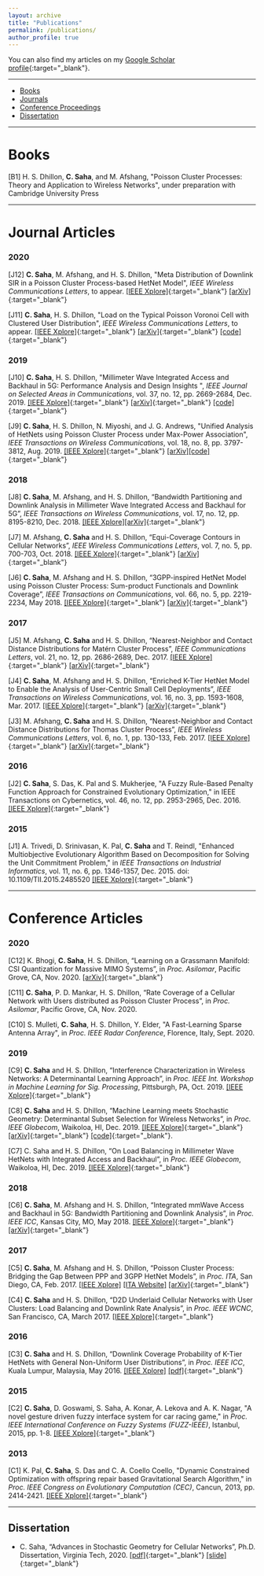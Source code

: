 ```yaml
---
layout: archive
title: "Publications"
permalink: /publications/
author_profile: true
---
```



  You can also find my articles on my [Google Scholar profile](https://scholar.google.com/citations?hl=en&user=WDy6l08AAAAJ&view_op=list_works&sortby=pubdate){:target="_blank"}.

---
<div class="navbar">
    <div class="navbar-inner">
        <ul class="nav">
            <li><a href="#book">Books</a></li>
            <li><a href="#journal">Journals</a></li>
            <li><a href="#conf">Conference Proceedings</a></li>
            <li><a href="#dis">Dissertation</a></li>
       </ul>
    </div>
</div>

---
# <a name = "book"></a> Books

[B1] H. S. Dhillon, **C. Saha**, and M. Afshang, "Poisson Cluster Processes: Theory and Application to Wireless Networks", under preparation with Cambridge University Press

---

# <a name="journal"></a>Journal Articles


### 2020

[J12] **C. Saha**, M. Afshang, and H. S. Dhillon, "Meta Distribution of Downlink SIR in a Poisson Cluster Process-based HetNet Model", *IEEE Wireless Communications Letters*, to appear. [[IEEE Xplore]](https://ieeexplore.ieee.org/document/9165207){:target="_blank"} [[arXiv]](https://arxiv.org/pdf/2007.05997.pdf){:target="_blank"}

[J11] **C. Saha**, H. S. Dhillon, "Load on the Typical Poisson Voronoi Cell with
Clustered User Distribution", *IEEE Wireless Communications Letters*, to appear. [[IEEE Xplore]](https://ieeexplore.ieee.org/document/9079449){:target="_blank"}  [[arXiv]](https://arxiv.org/abs/2004.10053){:target="_blank"} [[code]](https://github.com/stochastic-geometry/LoadDistributionPCP){:target="_blank"} 

### 2019

[J10] **C. Saha**, H. S. Dhillon, "Millimeter Wave Integrated Access and Backhaul in 5G: Performance Analysis and Design Insights
", *IEEE Journal on Selected Areas in Communications*,  vol. 37, no. 12, pp. 2669-2684, Dec. 2019. [[IEEE Xplore]](https://doi.org/10.1109/JSAC.2019.2947997){:target="_blank"} [[arXiv]](https://arxiv.org/abs/1902.06300){:target="_blank"} [[code]](https://github.com/stochastic-geometry/Load-balancing-5G-mmwave){:target="_blank"}


[J9] **C. Saha**, H. S. Dhillon, N. Miyoshi, and J. G. Andrews, 
"Unified Analysis of HetNets using Poisson Cluster Process under Max-Power Association", *IEEE Transactions on Wireless Communications*,   vol. 18, no. 8, pp. 3797-3812, Aug. 2019.  [[IEEE Xplore]](https://doi.org/10.1109/TWC.2019.2917904){:target="_blank"} 
[[arXiv]](https://arxiv.org/abs/1812.01830)[[code]](https://github.com/stochastic-geometry/PCP-HetNet-Max-Power-Association){:target="_blank"}




### 2018

[J8] **C. Saha**, M. Afshang, and H. S. Dhillon, “Bandwidth Partitioning and Downlink Analysis in Millimeter Wave Integrated Access and Backhaul for 5G”, *IEEE Transactions on Wireless Communications*, vol. 17, no. 12, pp. 8195-8210, Dec. 2018. [[IEEE Xplore]](https://doi.org/10.1109/TWC.2018.2874655)[[arXiv]](https://arxiv.org/abs/1802.08776){:target="_blank"}

[J7] M. Afshang, **C. Saha** and H. S. Dhillon, “Equi-Coverage Contours in Cellular Networks”, *IEEE Wireless Communications Letters*, vol. 7, no. 5, pp. 700-703, Oct. 2018. [[IEEE Xplore]](https://doi.org/10.1109/LWC.2018.2812174){:target="_blank"} [[arXiv]](https://arxiv.org/abs/1802.10552){:target="_blank"}

[J6] **C. Saha**, M. Afshang and H. S. Dhillon, “3GPP-inspired HetNet Model using Poisson Cluster Process: Sum-product Functionals and Downlink Coverage”, *IEEE Transactions on Communications*, vol. 66, no. 5, pp. 2219-2234, May 2018. [[IEEE Xplore]](https://doi.org/10.1109/TCOMM.2017.2782741){:target="_blank"} [[arXiv]](https://arxiv.org/abs/1705.01699){:target="_blank"}


### 2017

[J5] M. Afshang, **C. Saha** and H. S. Dhillon, “Nearest-Neighbor and Contact Distance Distributions for Matérn Cluster Process”, *IEEE Communications Letters*, vol. 21, no. 12, pp. 2686-2689, Dec. 2017. [[IEEE Xplore]](https://doi.org/10.1109/LCOMM.2017.2747510){:target="_blank"} [[arXiv]](https://arxiv.org/abs/1708.08438){:target="_blank"}

[J4] **C. Saha**, M. Afshang and H. S. Dhillon, “Enriched K-Tier HetNet Model to Enable the Analysis of User-Centric Small Cell Deployments”, *IEEE Transactions on Wireless Communications*, vol. 16, no. 3, pp. 1593-1608, Mar. 2017. [[IEEE Xplore]](https://doi.org/10.1109/TWC.2017.2649495){:target="_blank"} [[arXiv]](https://arxiv.org/abs/1609.08137){:target="_blank"}

[J3] M. Afshang, **C. Saha** and H. S. Dhillon, “Nearest-Neighbor and Contact Distance Distributions for Thomas Cluster Process”, *IEEE Wireless Communications Letters*, vol. 6, no. 1, pp. 130-133, Feb. 2017. [[IEEE Xplore]](https://doi.org/10.1109/LWC.2016.2641935){:target="_blank"} [[arXiv]](https://arxiv.org/abs/1609.08137){:target="_blank"}

### 2016

[J2] **C. Saha**, S. Das, K. Pal and S. Mukherjee, "A Fuzzy Rule-Based Penalty Function Approach for Constrained Evolutionary Optimization," in IEEE Transactions on Cybernetics, vol. 46, no. 12, pp. 2953-2965, Dec. 2016. [[IEEE Xplore]](https://ieeexplore.ieee.org/document/6918436){:target="_blank"}

### 2015

[J1] A. Trivedi, D. Srinivasan, K. Pal, **C. Saha** and T. Reindl, "Enhanced Multiobjective Evolutionary Algorithm Based on Decomposition for Solving the Unit Commitment Problem," in *IEEE Transactions on Industrial Informatics*, vol. 11, no. 6, pp. 1346-1357, Dec. 2015.
doi: 10.1109/TII.2015.2485520 [[IEEE Xplore]](https://ieeexplore.ieee.org/document/7286807){:target="_blank"}

---

# <a name="conf"></a>Conference Articles

### 2020

[C12] K. Bhogi, **C. Saha**, H. S. Dhillon, “Learning on a Grassmann Manifold: CSI Quantization for Massive MIMO Systems”, in *Proc. Asilomar*, Pacific Grove, CA, Nov. 2020. [[arXiv]](https://arxiv.org/abs/2005.08413){:target="_blank"}

[C11] **C. Saha**, P. D. Mankar, H. S. Dhillon, “Rate Coverage of a Cellular Network with Users distributed as Poisson Cluster Process”, in *Proc. Asilomar*, Pacific Grove, CA, Nov. 2020.

[C10] S. Mulleti, **C. Saha**, H. S. Dhillon, Y. Elder, "A Fast-Learning Sparse Antenna Array",  in *Proc. IEEE Radar Conference*, Florence, Italy, Sept. 2020.
### 2019

[C9] **C. Saha** and H. S. Dhillon, “Interference Characterization in Wireless Networks: A Determinantal Learning Approach”, in *Proc. IEEE Int. Workshop in Machine Learning for Sig. Processing*, Pittsburgh, PA, Oct. 2019. [[IEEE Xplore]](https://ieeexplore.ieee.org/document/8918912){:target="_blank"}

[C8] **C. Saha** and H. S. Dhillon, “Machine Learning meets Stochastic Geometry: Determinantal Subset Selection for Wireless Networks”,  in *Proc. IEEE Globecom*, Waikoloa, HI, Dec. 2019. [[IEEE Xplore]](https://ieeexplore.ieee.org/document/9013889){:target="_blank"}  [[arXiv]](https://arxiv.org/abs/1905.00504){:target="_blank"} [[code]](https://github.com/stochastic-geometry/DPPL){:target="_blank"}.

[C7] C. Saha and H. S. Dhillon, “On Load Balancing in Millimeter Wave HetNets with Integrated Access and Backhaul”,  in *Proc. IEEE Globecom*, Waikoloa, HI, Dec. 2019. [[IEEE Xplore]](https://ieeexplore.ieee.org/document/9013537){:target="_blank"}

### 2018

[C6] **C. Saha**, M. Afshang and H. S. Dhillon, “Integrated mmWave Access and Backhaul in 5G: Bandwidth Partitioning and Downlink Analysis”, in *Proc. IEEE ICC*, Kansas City, MO, May 2018. [[IEEE Xplore]](https://doi.org/10.1109/ICC.2018.8422149){:target="_blank"} [[arXiv]](https://arxiv.org/abs/1710.06255){:target="_blank"}

### 2017

[C5] **C. Saha**, M. Afshang and H. S. Dhillon, “Poisson Cluster Process: Bridging the Gap Between PPP and 3GPP HetNet Models”, in *Proc. ITA*, San Diego, CA, Feb. 2017. [[IEEE Xplore]](https://doi.org/10.1109/ITA.2017.8023448) [[ITA Website]](http://ita.ucsd.edu/workshop/17/files/paper/paper_3135.pdf) [[arXiv]](https://arxiv.org/abs/1702.05706){:target="_blank"}


[C4] **C. Saha** and H. S. Dhillon, “D2D Underlaid Cellular Networks with User Clusters: Load Balancing and Downlink Rate Analysis”, in *Proc. IEEE WCNC*, San Francisco, CA, March 2017. [[IEEE Xplore]](https://doi.org/10.1109/WCNC.2017.7925781){:target="_blank"}

### 2016

[C3] **C. Saha** and H. S. Dhillon, “Downlink Coverage Probability of K-Tier HetNets with General Non-Uniform User Distributions”, in *Proc. IEEE ICC*, Kuala Lumpur, Malaysia, May 2016. [[IEEE Xplore]](http://dx.doi.org/10.1109/ICC.2016.7511509) [[pdf]](https://www.dhillon.ece.vt.edu/Downloads/SahDhi_ICC2016.pdf){:target="_blank"}

### 2015

[C2] **C. Saha**, D. Goswami, S. Saha, A. Konar, A. Lekova and A. K. Nagar, "A novel gesture driven fuzzy interface system for car racing game," in *Proc. IEEE International Conference on Fuzzy Systems (FUZZ-IEEE)*, Istanbul, 2015, pp. 1-8. [[IEEE Xplore]](https://ieeexplore.ieee.org/abstract/document/7337954){:target="_blank"}

### 2013

[C1] K. Pal, **C. Saha**, S. Das and C. A. Coello Coello, "Dynamic Constrained Optimization with offspring repair based Gravitational Search Algorithm," in *Proc. IEEE Congress on Evolutionary Computation (CEC)*, Cancun, 2013, pp. 2414-2421. [[IEEE Xplore]](https://ieeexplore.ieee.org/document/6557858){:target="_blank"}

---
## <a name="dis"></a>Dissertation

- C. Saha, “Advances in Stochastic Geometry for Cellular Networks”, Ph.D. Dissertation, Virginia Tech, 2020. [[pdf]](https://vtechworks.lib.vt.edu/handle/10919/99835){:target="_blank"} [[slide]](../files/slide_defense.pdf){:target="_blank"}




